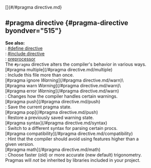 []{#/#pragma directive.md}    
## #pragma directive {#pragma-directive byondver="515"}    
**See also:**    
:   [#define directive](/DM/preprocessor/define)    
:   [#include directive](/DM/preprocessor/include)    
:   [preprocessor](/DM/preprocessor)    
The `#pragma` directive alters the compiler\'s behavior in various ways.    
[#pragma multiple](/#pragma directive.md/multiple)    
:   Include this file more than once.    
[#pragma ignore *Warning*](/#pragma directive.md/warn)\    
[#pragma warn *Warning*](/#pragma directive.md/warn)\    
[#pragma error *Warning*](/#pragma directive.md/warn)    
:   Changes how the compiler handles certain warnings.    
[#pragma push](/#pragma directive.md/push)    
:   Save the current pragma state.    
[#pragma pop](/#pragma directive.md/push)    
:   Restore a previously saved warning state.    
[#pragma syntax](/#pragma directive.md/syntax)    
:   Switch to a different syntax for parsing certain procs.    
[#pragma compatibility](/#pragma directive.md/compatibility)    
:   Hint that the compiler should avoid using features higher than a    
    given version.    
[#pragma math](/#pragma directive.md/math)    
:   Choose faster (old) or more accurate (new default) trigonometry.    
Pragmas will *not* be inherited by libraries included in your project.  